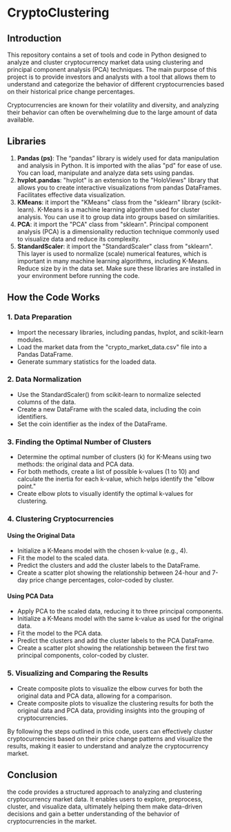# CryptoClustering

## Introduction

This repository contains a set of tools and code in Python designed to analyze and cluster cryptocurrency market data using clustering and principal component analysis (PCA) techniques. The main purpose of this project is to provide investors and analysts with a tool that allows them to understand and categorize the behavior of different cryptocurrencies based on their historical price change percentages.

Cryptocurrencies are known for their volatility and diversity, and analyzing their behavior can often be overwhelming due to the large amount of data available.

## Libraries 

1. **Pandas (ps)**: The “pandas” library is widely used for data manipulation and analysis in Python. It is imported with the alias "pd" for ease of use. You can load, manipulate and analyze data sets using pandas.
2. **hvplot.pandas**: "hvplot" is an extension to the "HoloViews" library that allows you to create interactive visualizations from pandas DataFrames. Facilitates effective data visualization.
3. **KMeans**: it import the "KMeans" class from the "sklearn" library (scikit-learn). K-Means is a machine learning algorithm used for cluster analysis. You can use it to group data into groups based on similarities.
4. **PCA**: it import the "PCA" class from "sklearn". Principal component analysis (PCA) is a dimensionality reduction technique commonly used to visualize data and reduce its complexity.
5. **StandardScaler**: it import the "StandardScaler" class from "sklearn". This layer is used to normalize (scale) numerical features, which is important in many machine learning algorithms, including K-Means. Reduce size by
in the data set. Make sure these libraries are installed in your environment before running the code.

## How the Code Works

### 1. Data Preparation

* Import the necessary libraries, including pandas, hvplot, and scikit-learn modules.
* Load the market data from the "crypto_market_data.csv" file into a Pandas DataFrame.
* Generate summary statistics for the loaded data.

### 2. Data Normalization

* Use the StandardScaler() from scikit-learn to normalize selected columns of the data.
* Create a new DataFrame with the scaled data, including the coin identifiers.
* Set the coin identifier as the index of the DataFrame.

### 3. Finding the Optimal Number of Clusters

* Determine the optimal number of clusters (k) for K-Means using two methods: the original data and PCA data.
* For both methods, create a list of possible k-values (1 to 10) and calculate the inertia for each k-value, which helps identify the "elbow point."
* Create elbow plots to visually identify the optimal k-values for clustering.

### 4. Clustering Cryptocurrencies

#### Using the Original Data

* Initialize a K-Means model with the chosen k-value (e.g., 4).
* Fit the model to the scaled data.
* Predict the clusters and add the cluster labels to the DataFrame.
* Create a scatter plot showing the relationship between 24-hour and 7-day price change percentages, color-coded by cluster.

#### Using PCA Data

* Apply PCA to the scaled data, reducing it to three principal components.
* Initialize a K-Means model with the same k-value as used for the original data.
* Fit the model to the PCA data.
* Predict the clusters and add the cluster labels to the PCA DataFrame.
* Create a scatter plot showing the relationship between the first two principal components, color-coded by cluster.

### 5. Visualizing and Comparing the Results

* Create composite plots to visualize the elbow curves for both the original data and PCA data, allowing for a comparison.
* Create composite plots to visualize the clustering results for both the original data and PCA data, providing insights into the grouping of cryptocurrencies.

By following the steps outlined in this code, users can effectively cluster cryptocurrencies based on their price change patterns and visualize the results, making it easier to understand and analyze the cryptocurrency market.

## Conclusion

the code provides a structured approach to analyzing and clustering cryptocurrency market data. It enables users to explore, preprocess, cluster, and visualize data, ultimately helping them make data-driven decisions and gain a better understanding of the behavior of cryptocurrencies in the market.





